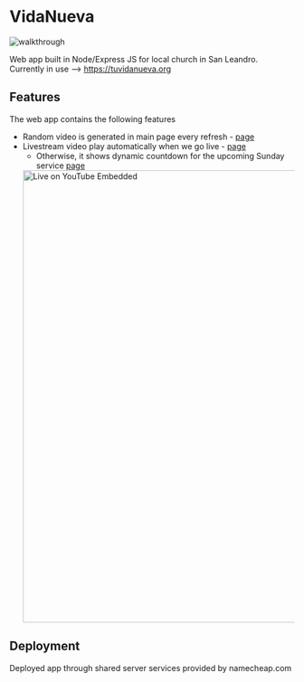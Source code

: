 # VidaNueva

![walkthrough](https://user-images.githubusercontent.com/20372706/121558410-83fe7400-c9ca-11eb-80df-9f114d8e8bcf.gif)

Web app built in Node/Express JS for local church in San Leandro.
Currently in use --> https://tuvidanueva.org

## Features

The web app contains the following features

- Random video is generated in main page every refresh - [page](http://tuvidanueva.org)
- Livestream video play automatically when we go live - [page](http://tuvidanueva.org/mensajes)
  - Otherwise, it shows dynamic countdown for the upcoming Sunday service [page](http://tuvidanueva.org/mensajes)
   <img width="800" alt="Live on YouTube Embedded" src="https://user-images.githubusercontent.com/20372706/140670200-d0a5bf5f-8d65-4f4b-96e2-d9f65a857ff1.png">


## Deployment

Deployed app through shared server services provided by namecheap.com

<!-- 

Settings:

Please configure the YOUTUBE_APIKEY env 

 -->
